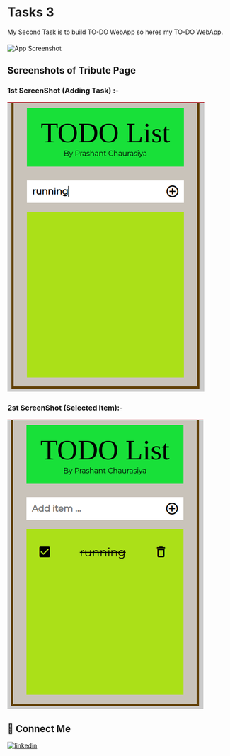 
# Tasks 3

My Second Task is to build TO-DO WebApp so heres my TO-DO WebApp.
####
![App Screenshot](https://www.orangescrum.com/blog/wp-content/uploads/2019/09/Google-Tasks-%E2%80%93-Your-Personal-Task-Manager.png)


## Screenshots of Tribute Page

### 1st ScreenShot (Adding Task) :-
![App Screenshot](https://raw.githubusercontent.com/PrashantChaurasiya/Oasis-Infobyte-Tasks/main/task%203/image/Screenshot_20220730_202602.png)

### 2st ScreenShot (Selected Item):-
![App Screenshot](https://raw.githubusercontent.com/PrashantChaurasiya/Oasis-Infobyte-Tasks/main/task%203/image/Screenshot_20220730_202615.png)

## 🔗 Connect Me
[![linkedin](https://img.shields.io/badge/linkedin-0A66C2?style=for-the-badge&logo=linkedin&logoColor=white)](https://www.linkedin.com/in/prashant-chaurasiya-4a75b415a/)

